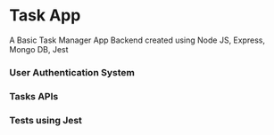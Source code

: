 # Task App
A Basic Task Manager App Backend created using Node JS, Express, Mongo DB, Jest

### User Authentication System

### Tasks APIs

### Tests using Jest
